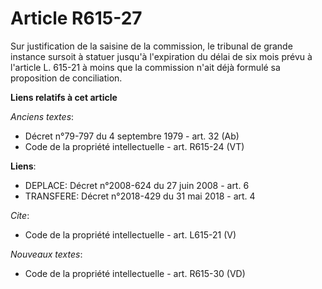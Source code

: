 # Article R615-27

Sur justification de la saisine de la commission, le tribunal de grande instance sursoit à statuer jusqu'à l'expiration du
délai de six mois prévu à l'article L. 615-21 à moins que la commission n'ait déjà formulé sa proposition de conciliation.

**Liens relatifs à cet article**

_Anciens textes_:

  - Décret n°79-797 du 4 septembre 1979 - art. 32 (Ab)
  - Code de la propriété intellectuelle - art. R615-24 (VT)

**Liens**:

  - DEPLACE: Décret n°2008-624 du 27 juin 2008 - art. 6
  - TRANSFERE: Décret n°2018-429 du 31 mai 2018 - art. 4

_Cite_:

  - Code de la propriété intellectuelle - art. L615-21 (V)

_Nouveaux textes_:

  - Code de la propriété intellectuelle - art. R615-30 (VD)
